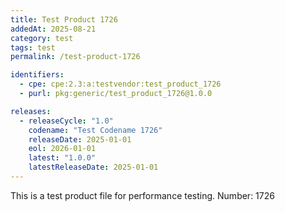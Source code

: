```yaml
---
title: Test Product 1726
addedAt: 2025-08-21
category: test
tags: test
permalink: /test-product-1726

identifiers:
  - cpe: cpe:2.3:a:testvendor:test_product_1726
  - purl: pkg:generic/test_product_1726@1.0.0

releases:
  - releaseCycle: "1.0"
    codename: "Test Codename 1726"
    releaseDate: 2025-01-01
    eol: 2026-01-01
    latest: "1.0.0"
    latestReleaseDate: 2025-01-01
---
```


This is a test product file for performance testing. Number: 1726
